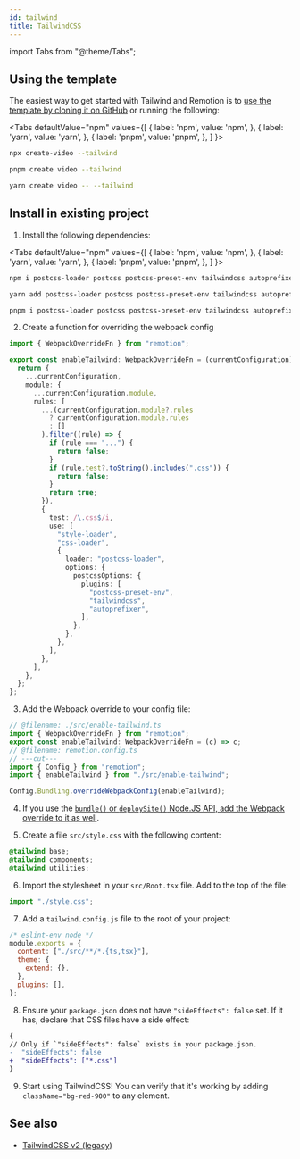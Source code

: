 ```yaml
---
id: tailwind
title: TailwindCSS
---
```


import Tabs from "@theme/Tabs";

## Using the template

The easiest way to get started with Tailwind and Remotion is to [use the template by cloning it on GitHub](https://github.com/remotion-dev/template-tailwind) or running the following:

<Tabs
defaultValue="npm"
values={[
{ label: 'npm', value: 'npm', },
{ label: 'yarn', value: 'yarn', },
{ label: 'pnpm', value: 'pnpm', },
]
}>
<TabItem value="npm">

```bash
npx create-video --tailwind
```

  </TabItem>
  <TabItem value="pnpm">

```bash
pnpm create video --tailwind
```

  </TabItem>

  <TabItem value="yarn">

```bash
yarn create video -- --tailwind
```

  </TabItem>

</Tabs>

## Install in existing project

1. Install the following dependencies:

<Tabs
defaultValue="npm"
values={[
{ label: 'npm', value: 'npm', },
{ label: 'yarn', value: 'yarn', },
{ label: 'pnpm', value: 'pnpm', },
]
}>
<TabItem value="npm">

```bash
npm i postcss-loader postcss postcss-preset-env tailwindcss autoprefixer
```

  </TabItem>

  <TabItem value="yarn">

```bash
yarn add postcss-loader postcss postcss-preset-env tailwindcss autoprefixer
```

  </TabItem>
  <TabItem value="pnpm">

```bash
pnpm i postcss-loader postcss postcss-preset-env tailwindcss autoprefixer
```

  </TabItem>
</Tabs>

2. Create a function for overriding the webpack config

```ts twoslash title="src/enable-tailwind.ts"
import { WebpackOverrideFn } from "remotion";

export const enableTailwind: WebpackOverrideFn = (currentConfiguration) => {
  return {
    ...currentConfiguration,
    module: {
      ...currentConfiguration.module,
      rules: [
        ...(currentConfiguration.module?.rules
          ? currentConfiguration.module.rules
          : []
        ).filter((rule) => {
          if (rule === "...") {
            return false;
          }
          if (rule.test?.toString().includes(".css")) {
            return false;
          }
          return true;
        }),
        {
          test: /\.css$/i,
          use: [
            "style-loader",
            "css-loader",
            {
              loader: "postcss-loader",
              options: {
                postcssOptions: {
                  plugins: [
                    "postcss-preset-env",
                    "tailwindcss",
                    "autoprefixer",
                  ],
                },
              },
            },
          ],
        },
      ],
    },
  };
};
```

3. Add the Webpack override to your config file:

```ts twoslash title="remotion.config.ts"
// @filename: ./src/enable-tailwind.ts
import { WebpackOverrideFn } from "remotion";
export const enableTailwind: WebpackOverrideFn = (c) => c;
// @filename: remotion.config.ts
// ---cut---
import { Config } from "remotion";
import { enableTailwind } from "./src/enable-tailwind";

Config.Bundling.overrideWebpackConfig(enableTailwind);
```

4. If you use the [`bundle()` or `deploySite()` Node.JS API, add the Webpack override to it as well](/docs/webpack#when-using-bundle-and-deploysite).

5. Create a file `src/style.css` with the following content:

```css title="src/style.css"
@tailwind base;
@tailwind components;
@tailwind utilities;
```

6. Import the stylesheet in your `src/Root.tsx` file. Add to the top of the file:

```js title="src/Root.tsx"
import "./style.css";
```

7.  Add a `tailwind.config.js` file to the root of your project:

```js title="tailwind.config.js"
/* eslint-env node */
module.exports = {
  content: ["./src/**/*.{ts,tsx}"],
  theme: {
    extend: {},
  },
  plugins: [],
};
```

8. Ensure your `package.json` does not have `"sideEffects": false` set. If it has, declare that CSS files have a side effect:

```diff title="package.json"
{
// Only if `"sideEffects": false` exists in your package.json.
-  "sideEffects": false
+  "sideEffects": ["*.css"]
}
```

9. Start using TailwindCSS! You can verify that it's working by adding `className="bg-red-900"` to any element.

## See also

- [TailwindCSS v2 (legacy)](/docs/tailwind-legacy)

